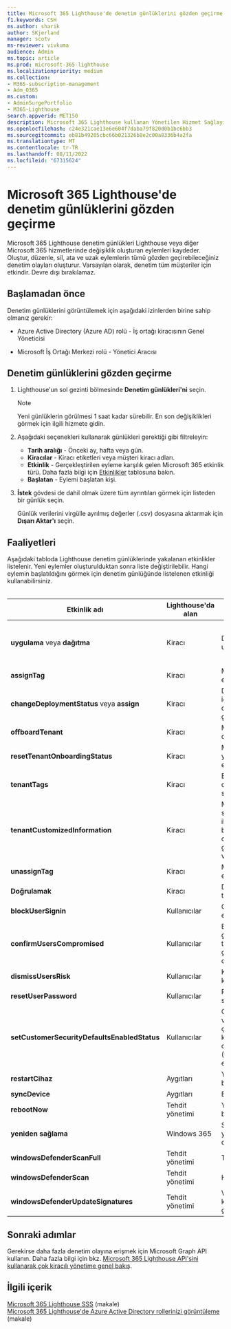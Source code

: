 ```yaml
---
title: Microsoft 365 Lighthouse'de denetim günlüklerini gözden geçirme
f1.keywords: CSH
ms.author: sharik
author: SKjerland
manager: scotv
ms-reviewer: vivkuma
audience: Admin
ms.topic: article
ms.prod: microsoft-365-lighthouse
ms.localizationpriority: medium
ms.collection:
- M365-subscription-management
- Adm_O365
ms.custom:
- AdminSurgePortfolio
- M365-Lighthouse
search.appverid: MET150
description: Microsoft 365 Lighthouse kullanan Yönetilen Hizmet Sağlayıcıları (MSP) için denetim günlüklerini gözden geçirmeyi öğrenin.
ms.openlocfilehash: c24e321cae13e6e604f7daba79f820d0b1bc6bb3
ms.sourcegitcommit: eb81b49205cbc66b021326b8e2c00a8336b4a2fa
ms.translationtype: MT
ms.contentlocale: tr-TR
ms.lasthandoff: 08/11/2022
ms.locfileid: "67315624"
---
```

# <a name="review-audit-logs-in-microsoft-365-lighthouse"></a>Microsoft 365 Lighthouse'de denetim günlüklerini gözden geçirme

Microsoft 365 Lighthouse denetim günlükleri Lighthouse veya diğer Microsoft 365 hizmetlerinde değişiklik oluşturan eylemleri kaydeder. Oluştur, düzenle, sil, ata ve uzak eylemlerin tümü gözden geçirebileceğiniz denetim olayları oluşturur. Varsayılan olarak, denetim tüm müşteriler için etkindir. Devre dışı bırakılamaz.

## <a name="before-you-begin"></a>Başlamadan önce

Denetim günlüklerini görüntülemek için aşağıdaki izinlerden birine sahip olmanız gerekir:

- Azure Active Directory (Azure AD) rolü - İş ortağı kiracısının Genel Yöneticisi

- Microsoft İş Ortağı Merkezi rolü - Yönetici Aracısı

## <a name="review-audit-logs"></a>Denetim günlüklerini gözden geçirme

1. Lighthouse'un sol gezinti bölmesinde **Denetim günlükleri'ni** seçin.

    > [!NOTE]
    > Yeni günlüklerin görülmesi 1 saat kadar sürebilir. En son değişiklikleri görmek için ilgili hizmete gidin.

2. Aşağıdaki seçenekleri kullanarak günlükleri gerektiği gibi filtreleyin:

    - **Tarih aralığı** - Önceki ay, hafta veya gün.
    - **Kiracılar** - Kiracı etiketleri veya müşteri kiracı adları.
    - **Etkinlik** - Gerçekleştirilen eyleme karşılık gelen Microsoft 365 etkinlik türü. Daha fazla bilgi için [Etkinlikler](#activities) tablosuna bakın.
    - **Başlatan** - Eylemi başlatan kişi.

3. **İstek** gövdesi de dahil olmak üzere tüm ayrıntıları görmek için listeden bir günlük seçin.

    Günlük verilerini virgülle ayrılmış değerler (.csv) dosyasına aktarmak için **Dışarı Aktar'ı** seçin.

## <a name="activities"></a>Faaliyetleri

Aşağıdaki tabloda Lighthouse denetim günlüklerinde yakalanan etkinlikler listelenir. Yeni eylemler oluşturulduktan sonra liste değiştirilebilir. Hangi eylemin başlatıldığını görmek için denetim günlüğünde listelenen etkinliği kullanabilirsiniz.<br><br>

| Etkinlik adı | Lighthouse'da alan | Eylem başlatıldı | Hizmet etkilendi |
|--|--|--|--|
| **uygulama** veya **dağıtma** | Kiracı | Dağıtım planı uygulama | Azure AD, Microsoft Endpoint Manager (MEM) |
| **assignTag** | Kiracı | Müşteriden etiket uygulama | Lighthouse |
| **changeDeploymentStatus** veya **assign** | Kiracı | Dağıtım planı için eylem planı durumunu güncelleştirme | Lighthouse |
| **offboardTenant** | Kiracı | Müşteriyi devre dışı bırakma | Lighthouse |
| **resetTenantOnboardingStatus** | Kiracı | Müşteriyi yeniden etkinleştirme | Lighthouse |
| **tenantTags** | Kiracı | Etiket oluşturma veya silme | Lighthouse |
| **tenantCustomizedInformation** | Kiracı | Müşteri web sitesi veya iletişim bilgilerini oluşturma, güncelleştirme veya silme | Lighthouse |
| **unassignTag** | Kiracı | Müşteriden etiket kaldırma | Lighthouse |
| **Doğrulamak** | Kiracı | Dağıtım planını test edin | Azure AD |
| **blockUserSignin** | Kullanıcılar | Oturum açmayı engelle | Azure AD |
| **confirmUsersCompromised** | Kullanıcılar | Bir kullanıcının gizliliğinin tehlikeye girdiğini onaylama | Azure AD |
| **dismissUsersRisk** | Kullanıcılar | Kullanıcı riskini kapatma | Azure AD |
| **resetUserPassword** | Kullanıcılar | Parolayı sıfırlayın | Azure AD |
| **setCustomerSecurityDefaultsEnabledStatus** | Kullanıcılar | Güvenlik varsayılanlarıyla çok faktörlü kimlik doğrulamasını (MFA) etkinleştirme | Azure AD |
| **restartCihaz** | Aygıtları | Yeniden başlatma | Mem |
| **syncDevice** | Aygıtları | Eşitleme | Mem |
| **rebootNow** | Tehdit yönetimi | Yeni -den başlatma | Mem |
| **yeniden sağlama** | Windows 365 | Sağlamayı yeniden deneyin | Windows 365 |
| **windowsDefenderScanFull** | Tehdit yönetimi | Tam tarama | Mem |
| **windowsDefenderScan** | Tehdit yönetimi | Hızlı tarama | Mem |
| **windowsDefenderUpdateSignatures** | Tehdit yönetimi | Virüsten korumayı güncelleştirme | Mem |

## <a name="next-steps"></a>Sonraki adımlar

Gerekirse daha fazla denetim olayına erişmek için Microsoft Graph API kullanın. Daha fazla bilgi için bkz. [Microsoft 365 Lighthouse API'sini kullanarak çok kiracılı yönetime genel bakış](/graph/managedtenants-concept-overview).

## <a name="related-content"></a>İlgili içerik

[Microsoft 365 Lighthouse SSS](m365-lighthouse-faq.yml) (makale)\
[Microsoft 365 Lighthouse'de Azure Active Directory rollerinizi görüntüleme](m365-lighthouse-view-your-roles.md) (makale)